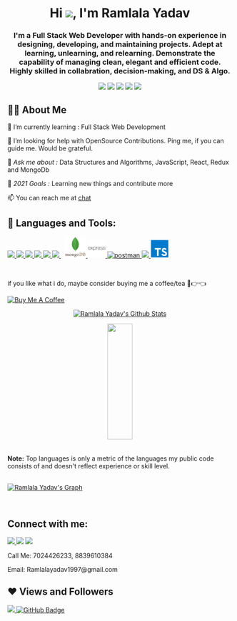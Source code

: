 <h1 align="center">Hi <img src="https://raw.githubusercontent.com/MartinHeinz/MartinHeinz/master/wave.gif" width="30px">, I'm Ramlala Yadav</h1>
<h3 align="center">I'm a Full Stack Web Developer with hands-on experience in designing, developing, and maintaining projects. Adept at learning, unlearning, and relearning. Demonstrate the capability of managing clean, elegant and efficient code. Highly skilled in collabration, decision-making,
and DS & Algo.</h3>

<p align= "center">

<img src="https://img.shields.io/badge/JS-Javascript-red"/>
<img src="https://img.shields.io/badge/React-React-blue"/>
<img src="https://img.shields.io/badge/Node-node-green"/>
<img src="https://img.shields.io/badge/express-Express-blueviolet"/>
<img src="https://img.shields.io/badge/Mongodb-mongodb-brightgreen"/>
</p>

## 🙋‍♂️ About Me
<!-- <p align= "center">
<img width="50px" src="https://pbs.twimg.com/profile_images/1390132006516822016/ZILrvvTo_400x400.jpg" alt="img"/>
</p> -->
🌱 I’m currently learning :  Full Stack Web Development

🤝 I’m looking for help with OpenSource Contributions. Ping me, if you can guide me. Would be grateful.

💬 *Ask me about :* Data Structures and Algorithms, JavaScript, React, Redux and MongoDb

🥅 *2021 Goals :* Learning new things and contribute more  

 📫 You can reach me at [chat](mailto:ramlalayadav1997@gmail.com) 


## 🚀 Languages and Tools:
<p align="left">
    <a href="https://www.w3.org/html/" target="_blank"> <img src="https://img.icons8.com/color/48/000000/html-5.png"/> </a>
    <a href="https://www.w3schools.com/css/" target="_blank"> <img src="https://img.icons8.com/color/48/000000/css3.png"/> </a>
    <a href="https://developer.mozilla.org/en-US/docs/Web/JavaScript" target="_blank"> <img src="https://img.icons8.com/color/48/000000/javascript.png"/> </a>
    <a href="https://reactjs.org/" target="_blank"> <img src="https://img.icons8.com/color/48/000000/react-native.png"/> </a>
    <a href="https://redux.js.org" target="_blank"> <img src="https://img.icons8.com/color/48/000000/redux.png"/> </a>    
    <!-- <a href="https://getbootstrap.com" target="_blank"> <img src="https://img.icons8.com/color/48/000000/bootstrap.png"/> </a>  -->
    <a style="padding-right:8px;" href="https://nodejs.org" target="_blank"> <img src="https://img.icons8.com/color/48/000000/nodejs.png"/> </a>
     <a href="https://www.mongodb.com/" target="_blank"> <img src="https://raw.githubusercontent.com/devicons/devicon/master/icons/mongodb/mongodb-original-wordmark.svg" alt="mongodb" width="48" height="48"/> </a>
     <a href="https://expressjs.com" target="_blank"> <img src="https://raw.githubusercontent.com/devicons/devicon/master/icons/express/express-original-wordmark.svg" alt="express" width="40" height="40"/> </a>
     <a href="https://postman.com" target="_blank"> <img src="https://www.vectorlogo.zone/logos/getpostman/getpostman-icon.svg" alt="postman" width="45" height="45"/> </a>
    <!-- <a style="padding-right:8px;" href="https://www.mysql.com/" target="_blank"> <img src="https://img.icons8.com/fluent/50/000000/mysql-logo.png"/> </a> --> 
    <!-- <a href="https://firebase.google.com/" target="_blank"> <img src="https://img.icons8.com/color/48/000000/firebase.png"/> </a>  -->   
    <a href="https://git-scm.com/" target="_blank"> <img src="https://img.icons8.com/color/48/000000/git.png"/> </a>
      <a href="https://www.typescriptlang.org/" target="_blank"> <img src="https://raw.githubusercontent.com/devicons/devicon/master/icons/typescript/typescript-original.svg" alt="typescript" width="40" height="40"/> </a>  
</p>
<br/>

if you like what i do, maybe consider buying me a coffee/tea 🥺👉👈

<a href="https://www.buymeacoffee.com/RamlalaYadav" target="_blank"><img src="https://cdn.buymeacoffee.com/buttons/v2/default-red.png" alt="Buy Me A Coffee" width="150" ></a>

<!-- <p align="center">
    <a href="https://github.com/Ramlala-Yadav-Git/github-readme-streak-stats">
        <img title="🔥 Get streak stats for your profile at git.io/streak-stats" alt="Ramlala Yadav's streak" src="https://github-readme-stats.vercel.app/api?username=Ramlala-Yadav-Git&&show_icons=true&title_color=ffffff&icon_color=bb2acf&text_color=daf7dc&bg_color=151515"/>
    </a>
</p> -->

 
  <p align="center">
    <a href="https://github.com/Ramlala-Yadav-Git/github-readme-stats"><img alt="Ramlala Yadav's Github Stats" src="https://github-readme-stats.vercel.app/api?username=Ramlala-Yadav-Git&show_icons=true&count_private=true&theme=react&hide_border=true&bg_color=0D1117" /></a>
    </p>
     
  <p align="center">
    <img src="https://github-readme-stats.vercel.app/api/top-langs/?username=Ramlala-Yadav-Git&theme=react&hide_border=true&bg_color=0D1117" height="260px" width="33.25%"/>
    </p>
  
  <br/>
  <b>Note:</b> Top languages is only a metric of the languages my public code consists of and doesn't reflect experience or skill level.

<br/>
<br/>

<a href="https://github.com/Ramlala-Yadav-Git/github-readme-activity-graph"><img alt="Ramlala Yadav's Graph" src="https://activity-graph.herokuapp.com/graph?username=Ramlala-Yadav-Git&bg_color=0D1117&color=5BCDEC&line=5BCDEC&point=FFFFFF&hide_border=true" /></a>

<br/>

## Connect with me:
<div display="flex" justify-content="center" align-items="center">
 <a href = "https://ramlala-portfolio.herokuapp.com/" target="blank"><img width="44px" src="https://cdn.iconscout.com/icon/premium/png-256-thumb/portfolio-1603075-1359338.png"> </a>
<a href = "https://www.linkedin.com/in/ramlala-yadav"><img width="55px" src="https://img.icons8.com/fluent/48/000000/linkedin.png" target="blank"></a>
 <a href = "https://twitter.com/ramlala_yadav"><img width="50px" src="https://www.freeiconspng.com/thumbs/logo-twitter-png/t-logo-png-twitter-logo-18.png" target="blank"></a>
<p>Call Me: 7024426233, 8839610384</p>
 <p>Email: Ramlalayadav1997@gmail.com</p>

</div>

## ❤ Views and Followers
<a href="https://github.com/Ramlala-Yadav-Git/github-profile-views-counter">
    <img src="https://komarev.com/ghpvc/?username=Ramlala-Yadav-Git">
</a>
<a href="https://github.com/Ramlala-Yadav-Git?tab=followers"><img src="https://img.shields.io/github/followers/Ramlala-Yadav-Git?label=Followers&style=social" alt="GitHub Badge"></a>

